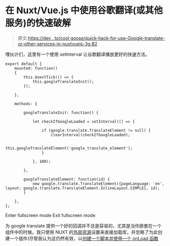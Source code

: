 # 在 Nuxt/Vue.js 中使用谷歌翻译(或其他服务)的快速破解

> 原文:[https://dev . to/cool goose/quick-hack-for-use-Google-translate-or-other-services-in-nuxtvuejs-3g B2](https://dev.to/coolgoose/quick-hack-for-using-google-translate-or-other-services-in-nuxtvuejs-3gb2)

嘿伙计们，这里有一个使用 setInterval 让谷歌翻译播放更好的快速方法。

```
export default {
    mounted: function()
    {
        this.$nextTick(() => {
            this.googleTranslateInit();
        });

    },

    methods: {

        googleTranslateInit: function() {

            let checkIfGoogleLoaded = setInterval(() => {

                if (google.translate.TranslateElement != null) {
                    clearInterval(checkIfGoogleLoaded);

                    this.googleTranslateElement('google_translate_element');
                }

            }, 100);

        },

        googleTranslateElement: function(id) {
            new google.translate.TranslateElement({pageLanguage: 'en', layout: google.translate.TranslateElement.InlineLayout.SIMPLE}, id);
        }

    },
}; 
```

Enter fullscreen mode Exit fullscreen mode

为 google translate 提供一个好的回调并不总是容易的，尤其是当你嵌套在一个组件中的时候。我只使用 NUXT 的[外部资源](https://nuxtjs.org/faq/)设置来直接加载库，并忽略了为此创建一个插件(尽管我认为这仍然有效，以[创建一个脚本并使用一个 onLoad 函数](https://developer.mozilla.org/en-US/docs/Web/API/HTMLScriptElement)